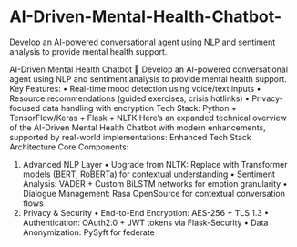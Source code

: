 # AI-Driven-Mental-Health-Chatbot-
Develop an AI-powered conversational agent using NLP and sentiment analysis to provide mental health support.

AI-Driven Mental Health Chatbot 🤖
Develop an AI-powered conversational agent using NLP and sentiment analysis to provide mental
health support.
Key Features:
• Real-time mood detection using voice/text inputs
• Resource recommendations (guided exercises, crisis hotlinks)
• Privacy-focused data handling with encryption
Tech Stack: Python + TensorFlow/Keras + Flask + NLTK
Here’s an expanded technical overview of the AI-Driven Mental Health Chatbot with modern
enhancements, supported by real-world implementations:
Enhanced Tech Stack Architecture
Core Components:
1. Advanced NLP Layer
• Upgrade from NLTK: Replace with Transformer models (BERT, RoBERTa) for
contextual understanding
• Sentiment Analysis: VADER + Custom BiLSTM networks for emotion granularity
• Dialogue Management: Rasa OpenSource for contextual conversation flows
2. Privacy & Security
• End-to-End Encryption: AES-256 + TLS 1.3
• Authentication: OAuth2.0 + JWT tokens via Flask-Security
• Data Anonymization: PySyft for federate
